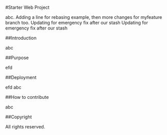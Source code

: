 #Starter Web Project

abc. Adding a line for rebasing example, then more changes for myfeature branch too.
Updating for emergency fix after our stash
Updating for emergency fix after our stash

##Introduction

abc

##Purpose

efd

##Deployment

efd
abc

##How to contribute

abc

##Copyright

All rights reserved.